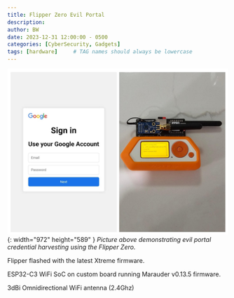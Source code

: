```yaml
---
title: Flipper Zero Evil Portal
description:
author: BW
date: 2023-12-31 12:00:00 - 0500
categories: [CyberSecurity, Gadgets]
tags: [hardware]     # TAG names should always be lowercase
---
```


![Desktop View](/assets/img/flipper.jpg){: width="972" height="589" }
_Picture above demonstrating evil portal credential harvesting using the Flipper Zero._

Flipper flashed with the latest Xtreme firmware.

ESP32-C3 WiFi SoC on custom board running Marauder v0.13.5 firmware.

3dBi Omnidirectional WiFi antenna (2.4Ghz)
